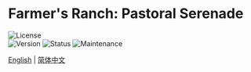 # Farmer's Ranch: Pastoral Serenade

![License](https://img.shields.io/badge/license-LGPL--3.0(Partial)-blue.svg)  
![Version](https://img.shields.io/badge/version-6.5.1-green.svg)
![Status](https://img.shields.io/badge/status-active-brightgreen.svg)
![Maintenance](https://img.shields.io/badge/maintained-yes-green.svg)

[English](https://github.com/y271727uy/farmers-ranch-modpack/blob/main/README.md) | [简体中文](https://github.com/y271727uy/farmers-ranch-modpack/blob/main/README-CN.md)
